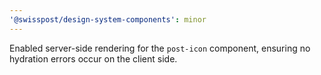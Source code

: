 ```yaml
---
'@swisspost/design-system-components': minor
---
```


Enabled server-side rendering for the `post-icon` component, ensuring no hydration errors occur on the client side.
